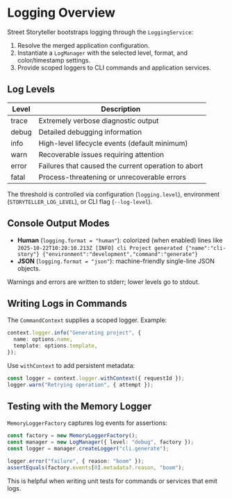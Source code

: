 # Logging Overview

Street Storyteller bootstraps logging through the `LoggingService`:

1. Resolve the merged application configuration.
2. Instantiate a `LogManager` with the selected level, format, and color/timestamp settings.
3. Provide scoped loggers to CLI commands and application services.

## Log Levels

| Level  | Description                                   |
|--------|-----------------------------------------------|
| trace  | Extremely verbose diagnostic output           |
| debug  | Detailed debugging information                |
| info   | High-level lifecycle events (default minimum) |
| warn   | Recoverable issues requiring attention         |
| error  | Failures that caused the current operation to abort |
| fatal  | Process-threatening or unrecoverable errors   |

The threshold is controlled via configuration (`logging.level`), environment (`STORYTELLER_LOG_LEVEL`), or CLI flag (`--log-level`).

## Console Output Modes

- **Human** (`logging.format = "human"`): colorized (when enabled) lines like  
  `2025-10-22T10:28:10.213Z [INFO] cli Project generated {"name":"cli-story"} {"environment":"development","command":"generate"}`
- **JSON** (`logging.format = "json"`): machine-friendly single-line JSON objects.

Warnings and errors are written to stderr; lower levels go to stdout.

## Writing Logs in Commands

The `CommandContext` supplies a scoped logger. Example:

```ts
context.logger.info("Generating project", {
  name: options.name,
  template: options.template,
});
```

Use `withContext` to add persistent metadata:

```ts
const logger = context.logger.withContext({ requestId });
logger.warn("Retrying operation", { attempt });
```

## Testing with the Memory Logger

`MemoryLoggerFactory` captures log events for assertions:

```ts
const factory = new MemoryLoggerFactory();
const manager = new LogManager({ level: "debug", factory });
const logger = manager.createLogger("cli.generate");

logger.error("failure", { reason: "boom" });
assertEquals(factory.events[0].metadata?.reason, "boom");
```

This is helpful when writing unit tests for commands or services that emit logs.

